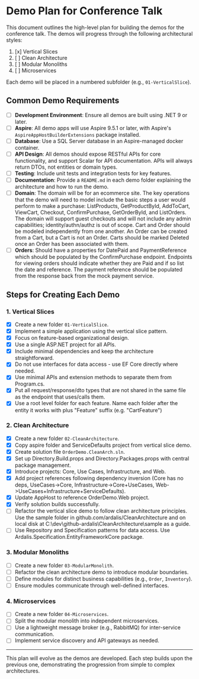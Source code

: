 # Demo Plan for Conference Talk

This document outlines the high-level plan for building the demos for the conference talk. The demos will progress through the following architectural styles:

1. [x] Vertical Slices
2. [ ] Clean Architecture
3. [ ] Modular Monoliths
4. [ ] Microservices

Each demo will be placed in a numbered subfolder (e.g., `01-VerticalSlice`).

## Common Demo Requirements

- [ ] **Development Environment**: Ensure all demos are built using .NET 9 or later.
- [ ] **Aspire**: All demo apps will use Aspire 9.5.1 or later, with Aspire's `AspireAppHostBuilderExtensions` package installed.
- [ ] **Database**: Use a SQL Server database in an Aspire-managed docker container.
- [ ] **API Design**: All demos should expose RESTful APIs for core functionality, and support Scalar for API documentation. APIs will always return DTOs, not entities or domain types.
- [ ] **Testing**: Include unit tests and integration tests for key features.
- [ ] **Documentation**: Provide a `README.md` in each demo folder explaining the architecture and how to run the demo.
- [ ] **Domain**: The domain will be for an ecommerce site. The key operations that the demo will need to model include the basic steps a user would perform to make a purchase: ListProducts, GetProductById, AddToCart, ViewCart, Checkout, ConfirmPurchase, GetOrderById, and ListOrders. The domain will support guest checkouts and will not include any admin capabilities; identity/authn/authz is out of scope. Cart and Order should be modeled independently from one another. An Order can be created from a Cart, but a Cart is not an Order. Carts should be marked Deleted once an Order has been associated with them.
- [ ] **Orders**: Should have a properties for DatePaid and PaymentReference which should be populated by the ConfirmPurchase endpoint. Endpoints for viewing orders should indicate whether they are Paid and if so list the date and reference. The payment reference should be populated from the response back from the mock payment service.

## Steps for Creating Each Demo

### 1. Vertical Slices
- [x] Create a new folder `01-VerticalSlice`.
- [x] Implement a simple application using the vertical slice pattern.
- [x] Focus on feature-based organizational design.
- [x] Use a single ASP.NET project for all APIs.
- [x] Include minimal dependencies and keep the architecture straightforward.
- [x] Do not use interfaces for data access - use EF Core directly where needed.
- [x] Use minimal APIs and extension methods to separate them from Program.cs.
- [x] Put all request/response/dto types that are not shared in the same file as the endpoint that uses/calls them.
- [x] Use a root level folder for each feature. Name each folder after the entity it works with plus "Feature" suffix (e.g. "CartFeature")

### 2. Clean Architecture
- [x] Create a new folder `02-CleanArchitecture`.
- [x] Copy aspire folder and ServiceDefaults project from vertical slice demo.
- [x] Create solution file `OrderDemo.CleanArch.sln`.
- [x] Set up Directory.Build.props and Directory.Packages.props with central package management.
- [x] Introduce projects: Core, Use Cases, Infrastructure, and Web.
- [x] Add project references following dependency inversion (Core has no deps, UseCases->Core, Infrastructure->Core+UseCases, Web->UseCases+Infrastructure+ServiceDefaults).
- [x] Update AppHost to reference OrderDemo.Web project.
- [x] Verify solution builds successfully.
- [ ] Refactor the vertical slice demo to follow clean architecture principles. Use the sample folder in github.com/ardalis/CleanArchitecture and on local disk at C:\dev\github-ardalis\CleanArchitecture\sample as a guide.
- [ ] Use Repository and Specification patterns for data access. Use Ardalis.Specification.EntityFrameworkCore package.

### 3. Modular Monoliths
- [ ] Create a new folder `03-ModularMonolith`.
- [ ] Refactor the clean architecture demo to introduce modular boundaries.
- [ ] Define modules for distinct business capabilities (e.g., `Order`, `Inventory`).
- [ ] Ensure modules communicate through well-defined interfaces.

### 4. Microservices
- [ ] Create a new folder `04-Microservices`.
- [ ] Split the modular monolith into independent microservices.
- [ ] Use a lightweight message broker (e.g., RabbitMQ) for inter-service communication.
- [ ] Implement service discovery and API gateways as needed.

---

This plan will evolve as the demos are developed. Each step builds upon the previous one, demonstrating the progression from simple to complex architectures.